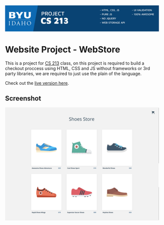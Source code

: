 <p align="center">
<a href="http://emp.byui.edu/ercanbracks/cs213/cs213_syllabus_f17.htm" target="_blank">
<img src="src/images/github-header.jpg">
</a>
</p>

# Website Project - WebStore

This is a project for [CS 213](http://emp.byui.edu/ercanbracks/cs213/cs213_syllabus_f17.htm) class, on this project is required to build a checkout proccess using HTML, CSS and JS without frameworks or 3rd party libraries, we are required to just use the plain of the language.

Check out the [live version here](https://goo.gl/qCevLH).

## Screenshot
<p align="center">
<a href="https://goo.gl/qCevLH" target="_blank">
<img src="src/images/screenshot.png">
</a>
</p>

<div style="clear:both"></div>